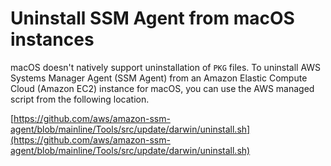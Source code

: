 # Uninstall SSM Agent from macOS instances<a name="sysman-uninstall-agent-macos"></a>

macOS doesn't natively support uninstallation of `PKG` files\. To uninstall AWS Systems Manager Agent \(SSM Agent\) from an Amazon Elastic Compute Cloud \(Amazon EC2\) instance for macOS, you can use the AWS managed script from the following location\.

[https://github.com/aws/amazon-ssm-agent/blob/mainline/Tools/src/update/darwin/uninstall.sh](https://github.com/aws/amazon-ssm-agent/blob/mainline/Tools/src/update/darwin/uninstall.sh)